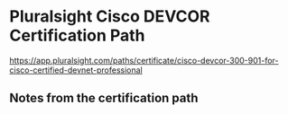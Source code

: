# Pluralsight Cisco DEVCOR Certification Path

<https://app.pluralsight.com/paths/certificate/cisco-devcor-300-901-for-cisco-certified-devnet-professional>

## Notes from the certification path

